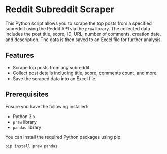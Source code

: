 # Reddit Subreddit Scraper

This Python script allows you to scrape the top posts from a specified subreddit using the Reddit API via the `praw` library. The collected data includes the post title, score, ID, URL, number of comments, creation date, and description. The data is then saved to an Excel file for further analysis.

## Features

- Scrape top posts from any subreddit.
- Collect post details including title, score, comments count, and more.
- Save the scraped data into an Excel file.

## Prerequisites

Ensure you have the following installed:

- Python 3.x
- `praw` library
- `pandas` library

You can install the required Python packages using pip:

```bash
pip install praw pandas
